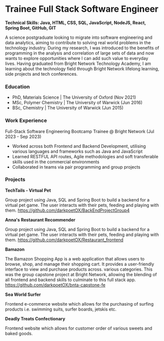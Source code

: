 # Trainee Full Stack Software Engineer

**Technical Skills: Java, HTML, CSS, SQL, JavaScript, NodeJS​, React, Spring Boot, GitHub, GIT**

A science postgraduate looking to migrate into software engineering and data analytics, aiming to contribute to solving real world problems in the technology industry. During my research, I was introduced to the benefits of programming in the analysis and correlation of large sets of data and now wants to explore opportunities where I can add such value to everyday lives. Having graduated from Bright Network Technology Academy, I am learning about the technology field through Bright Network lifelong learning, side projects and tech conferences.

### Education
- PhD, Materials Science | The University of Oxford (Nov 2021)
- MSc, Polymer Chemistry | The University of Warwick (Jun 2016)
- BSc, Chemistry | The University of Warwick (Jun 2015)

### Work Experience
Full-Stack Software Engineering Bootcamp Trainee @ Bright Network (Jul 2023 - Sep 2023)
- Worked across both Frontend and Backend Development, utilising various languages and frameworks such as Java and JavaScript
- Learned RESTFUL API routes, Agile methodologies and soft transferable skills used in the commercial environments
- Collaborated in teams via pair programming and group projects

### Projects
**TechTails - Virtual Pet**

Group project using Java, SQL and Spring Boot to build a backend for a virtual pet game.​ The user interacts with their pets, feeding and playing with them. https://github.com/darkpoetOX/BackEndProjectGroup4

**Anna's Restaurant Recommender**

Group project using Java, SQL and Spring Boot to build a backend for a virtual pet game.​ The user interacts with their pets, feeding and playing with them. https://github.com/darkpoetOX/Restaurant_frontend

**Bamazon**

The Bamazon Shopping App is a web application that allows users to browse, shop, and manage their shopping cart. It provides a user-friendly interface to view and purchase products across. various categories. This was the group capstone project at Bright Network, allowing the blending of all frontend and backend skills to culminate to this full stack app. https://github.com/darkpoetOX/bnta-capstone-fe

**Sea World Surfer**

Frontend e-commerce website which allows for the purchasing of surfing products i.e. swimming suits, surfer boards, jetskis etc.

**Deadly Treats Confectionary**

Frontend website which allows for customer order of various sweets and baked goods.


